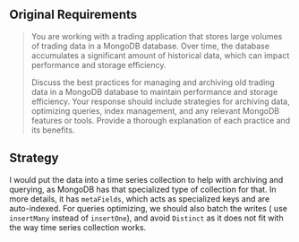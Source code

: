 ## Original Requirements

> You are working with a trading application that stores large volumes of
> trading data in a MongoDB database. Over time, the database accumulates a
> significant amount of historical data, which can impact performance and
> storage efficiency.
> 
> Discuss the best practices for managing and archiving old trading data in a
> MongoDB database to maintain performance and storage efficiency. Your response
> should include strategies for archiving data, optimizing queries, index
> management, and any relevant MongoDB features or tools. Provide a thorough
> explanation of each practice and its benefits.

## Strategy

I would put the data into a time series collection to help with archiving 
and querying, as MongoDB has that specialized type of collection for that. 
In more details, it has `metaFields`, which acts as specialized keys and are
auto-indexed. For queries optimizing, we should also batch the writes (
use `insertMany` instead of `insertOne`), and avoid `Distinct` as it does not
fit with the way time series collection works. 
